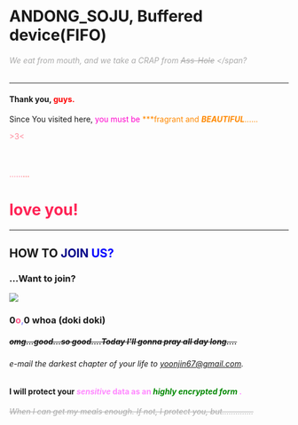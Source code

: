 #  ANDONG_SOJU, Buffered device(FIFO)  


###### <span style="color: #AAAAAA"> We eat from mouth, and we take a CRAP from ~~Ass-Hole~~ </span?



* * * *

#### Thank you, <span style="color: #FF0000"> guys.
</span>    


Since You visited here, <span style="color: #FF00CC"> you must be </span> <span style="color: #FF8800"> \*\*\*fragrant and ***BEAUTIFUL***...... </span>




<span style="color: #FF8899"> >3< <br><br><br>  
</span>
<span style="color: #FF8899">...</span><span style="color: #FF7799">...</span><span style="color: #FF5555">...</span>
# <span style="color: #FF2355"> love you! </span>

-----------------------------------



##    HOW TO </span> <span style="color: #000088"> JOIN </span> <span style="color: #00F"> US? </span>


### ...Want to join?

<image src="https://i.warosu.org/data/jp/img/0094/83/1343727155127.jpg">


### 0<span style="color: #FF5588">o</span><span style="color: #9999FF">,</span>0 whoa   (doki doki)
##### ~~omg...good...so good....Today I'll gonna pray all day long....~~


###### e-mail the darkest chapter of your life to yoonjin67@gmail.com.
#### I will protect your <span style="color: #FF88FF"> _sensitive_ data as an <span style="color: #008800"> ***highly encrypted form*** </span>.


###### <span style="color: #AAAAAA"> ~~When I can get my meals enough. If not, I protect you, but..............~~</span>

